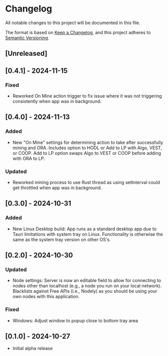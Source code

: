 # Changelog

All notable changes to this project will be documented in this file.

The format is based on [Keep a Changelog](https://keepachangelog.com/en/1.1.0/),
and this project adheres to [Semantic Versioning](https://semver.org/spec/v2.0.0.html).

## [Unreleased]

## [0.4.1] - 2024-11-15

### Fixed

* Reworked On Mine action trigger to fix issue where it was not triggering consistently when app was in background. 

## [0.4.0] - 2024-11-13

### Added

* New "On Mine" settings for determining action to take after successfully mining and ORA. Includes option to HODL or Add to LP with Algo, VEST, or COOP. Add to LP option swaps Algo to VEST or COOP before adding with ORA to LP. 

### Updated

* Reworked mining process to use Rust thread as using setInterval could get throttled when app was in background. 

## [0.3.0] - 2024-10-31

### Added

* New Linux Desktop build: App runs as a standard desktop app due to Tauri limitations with system tray on Linux. Functionality is otherwise the same as the system tray version on other OS's. 


## [0.2.0] - 2024-10-30

### Updated

* Node settings: Server is now an editable field to allow for connecting to nodes other than localhost (e.g., a node you run on your local network). Blacklists against Free APIs (i.e., Nodely) as you should be using your own nodes with this application.

### Fixed

* Windows: Adjust window to popup close to bottom tray area

## [0.1.0] - 2024-10-27

* Initial alpha release
